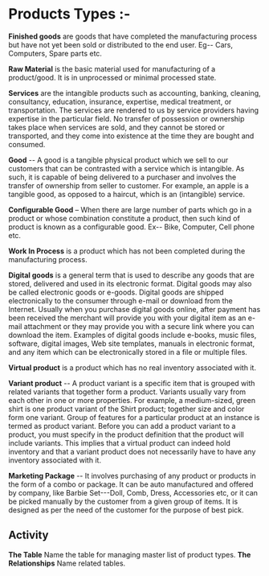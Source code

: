 # Products Types :-
**Finished goods**  are goods that have completed the manufacturing process but have not yet been sold or distributed to the end user. Eg-- Cars, Computers, Spare parts etc.

**Raw Material** is the basic material used for manufacturing of a product/good. It is in unprocessed or minimal processed state.

**Services** are the intangible products such as accounting, banking, cleaning, consultancy, education, insurance, expertise, medical treatment, or transportation. The services are rendered to us by service providers having expertise in the particular field. No transfer of possession or ownership takes place when services are sold, and they cannot be stored or transported, and they come into existence at the time they are bought and consumed.

**Good** -- A good is a tangible physical product which we sell to our customers that can be contrasted with a service which is intangible. As such, it is capable of being delivered to a purchaser and involves the transfer of ownership from seller to customer. For example, an apple is a tangible good, as opposed to a haircut, which is an (intangible) service.

**Configurable Good** – When there are large number of parts which go in a product or whose combination constitute a product, then such kind of product is known as a configurable good. Ex-- Bike, Computer, Cell phone etc.

**Work In Process** is a product which has not been completed during the manufacturing process. 

**Digital goods** is a general term that is used to describe any goods that are stored, delivered and used in its electronic format. Digital goods may also be called electronic goods or e-goods. Digital goods are shipped electronically to the consumer through e-mail or download from the Internet. Usually when you purchase digital goods online, after payment has been received the merchant will provide you with your digital item as an e-mail attachment or they may provide you with a secure link where you can download the item. Examples of digital goods include e-books, music files, software, digital images, Web site templates, manuals in electronic format, and any item which can be electronically stored in a file or multiple files.

**Virtual product** is a product which has no real inventory associated with it.

**Variant product** -- A product variant is a specific item that is grouped with related variants that together form a product. Variants usually vary from each other in one or more properties. For example, a medium-sized, green shirt is one product variant of the Shirt product; together size and color form one variant. Group of features for a particular product at an instance is termed as product variant. Before you can add a product variant to a product, you must specify in the product definition that the product will include variants. This implies that a virtual product can indeed hold inventory and that a variant product does not necessarily have to have any inventory associated with it.

**Marketing Package** -- It involves purchasing of any product or products in the form of a combo or package. It can be auto manufactured and offered by company, like Barbie Set---Doll, Comb, Dress, Accessories etc, or it can be picked manually by the customer from a given group of items. It is designed as per the need of the customer for the purpose of best pick. 


## Activity

**The Table** Name the table for managing master list of product types.
**The Relationships** Name related tables.
